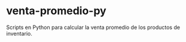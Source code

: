 # venta-promedio-py
Scripts en Python para calcular la venta promedio de los productos de inventario.
